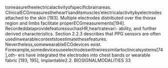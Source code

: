 tomeasuretheelectricalactivityofspecificbrainareas.
ClinicalECGmeasurestheheart’sanditsmuscles’electricalactivitybyelectrodesattached
to the skin [193]. Multiple electrodes distributed over the thorax region and limbs facilitate
properECGmeasurements[194]. RecordeddataprovidefeaturessuchasHR,heartratevari-
ability, and further derived characteristics. Section 2.2.3 describes that PPG sensors are often
usedinwearablecontextstoestimatethesefeatures. Nevertheless,somewearableECGdevices
exist. Forexample,somedevicesuseelectrodeswithwiressimilartoclinicalsystems[74],oth-
ers have integrated the electrodes into chest bands or wearable fabric [193, 195], implantable2.2. BIOSIGNALMODALITIES 33